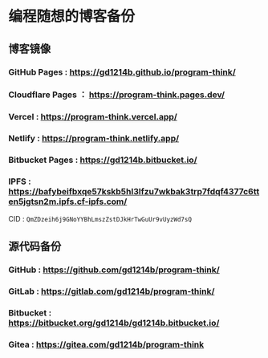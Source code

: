 # 编程随想的博客备份
## 博客镜像
### GitHub Pages : <https://gd1214b.github.io/program-think/>
### Cloudflare Pages ： <https://program-think.pages.dev/>
### Vercel : <https://program-think.vercel.app/>
### Netlify : <https://program-think.netlify.app/>
### Bitbucket Pages : <https://gd1214b.bitbucket.io/>
### IPFS : <https://bafybeifbxqe57kskb5hl3lfzu7wkbak3trp7fdqf4377c6tten5jgtsn2m.ipfs.cf-ipfs.com/>
CID : `QmZDzeih6j9GNoYYBhLmszZstDJkHrTwGuUr9vUyzWd7sQ`
## 源代码备份
### GitHub : <https://github.com/gd1214b/program-think/>
### GitLab : <https://gitlab.com/gd1214b/program-think/>
### Bitbucket : <https://bitbucket.org/gd1214b/gd1214b.bitbucket.io/>
### Gitea : <https://gitea.com/gd1214b/program-think>
